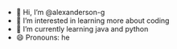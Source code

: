 - 👋 Hi, I’m @alexanderson-g
- 👀 I’m interested in learning more about coding
- 🌱 I’m currently learning java and python
- 😄 Pronouns: he

<!---
alexanderson-g/alexanderson-g is a ✨ special ✨ repository because its `README.md` (this file) appears on your GitHub profile.
You can click the Preview link to take a look at your changes.
--->
